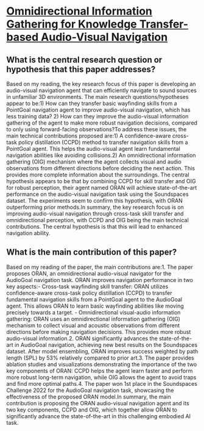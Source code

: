 # [Omnidirectional Information Gathering for Knowledge Transfer-based   Audio-Visual Navigation](https://arxiv.org/abs/2308.10306)

## What is the central research question or hypothesis that this paper addresses?

Based on my reading, the key research focus of this paper is developing an audio-visual navigation agent that can efficiently navigate to sound sources in unfamiliar 3D environments. The main research questions/hypotheses appear to be:1) How can they transfer basic wayfinding skills from a PointGoal navigation agent to improve audio-visual navigation, which has less training data? 2) How can they improve the audio-visual information gathering of the agent to make more robust navigation decisions, compared to only using forward-facing observations?To address these issues, the main technical contributions proposed are:1) A confidence-aware cross-task policy distillation (CCPD) method to transfer navigation skills from a PointGoal agent. This helps the audio-visual agent learn fundamental navigation abilities like avoiding collisions.2) An omnidirectional information gathering (OIG) mechanism where the agent collects visual and audio observations from different directions before deciding the next action. This provides more complete information about the surroundings. The central hypothesis appears to be that by combining CCPD for skill transfer and OIG for robust perception, their agent named ORAN will achieve state-of-the-art performance on the audio-visual navigation task using the Soundspaces dataset. The experiments seem to confirm this hypothesis, with ORAN outperforming prior methods.In summary, the key research focus is on improving audio-visual navigation through cross-task skill transfer and omnidirectional perception, with CCPD and OIG being the main technical contributions. The central hypothesis is that this will lead to enhanced navigation ability.


## What is the main contribution of this paper?

Based on my reading of the paper, the main contributions are:1. The paper proposes ORAN, an omnidirectional audio-visual navigator for the AudioGoal navigation task. ORAN improves navigation performance in two key aspects:- Cross-task wayfinding skill transfer: ORAN utilizes confidence-aware cross-task policy distillation (CCPD) to transfer fundamental navigation skills from a PointGoal agent to the AudioGoal agent. This allows ORAN to learn basic wayfinding abilities like moving precisely towards a target. - Omnidirectional visual-audio information gathering: ORAN uses an omnidirectional information gathering (OIG) mechanism to collect visual and acoustic observations from different directions before making navigation decisions. This provides more robust audio-visual information.2. ORAN significantly advances the state-of-the-art in AudioGoal navigation, achieving new best results on the Soundspaces dataset. After model ensembling, ORAN improves success weighted by path length (SPL) by 53% relatively compared to prior art.3. The paper provides ablation studies and visualizations demonstrating the importance of the two key components of ORAN: CCPD helps the agent learn faster and perform more robust long-term navigation, while OIG allows the agent to avoid traps and find more optimal paths.4. The paper won 1st place in the Soundspaces Challenge 2022 for the AudioGoal navigation task, showcasing the effectiveness of the proposed ORAN model.In summary, the main contribution is proposing the ORAN audio-visual navigation agent and its two key components, CCPD and OIG, which together allow ORAN to significantly advance the state-of-the-art in this challenging embodied AI task.
